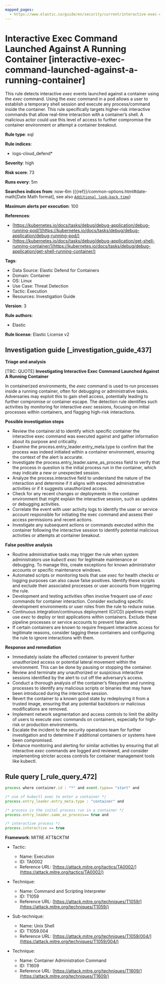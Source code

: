 ```yaml
---
mapped_pages:
  - https://www.elastic.co/guide/en/security/current/interactive-exec-command-launched-against-a-running-container.html
---
```


# Interactive Exec Command Launched Against A Running Container [interactive-exec-command-launched-against-a-running-container]

This rule detects interactive *exec* events launched against a container using the *exec* command. Using the *exec* command in a pod allows a user to establish a temporary shell session and execute any process/command inside the container. This rule specifically targets higher-risk interactive commands that allow real-time interaction with a container’s shell. A malicious actor could use this level of access to further compromise the container environment or attempt a container breakout.

**Rule type**: eql

**Rule indices**:

* logs-cloud_defend*

**Severity**: high

**Risk score**: 73

**Runs every**: 5m

**Searches indices from**: now-6m ({{ref}}/common-options.html#date-math[Date Math format], see also [`Additional look-back time`](docs-content://solutions/security/detect-and-alert/create-detection-rule.md#rule-schedule))

**Maximum alerts per execution**: 100

**References**:

* [https://kubernetes.io/docs/tasks/debug/debug-application/debug-running-pod/](https://kubernetes.io/docs/tasks/debug/debug-application/debug-running-pod/)
* [https://kubernetes.io/docs/tasks/debug/debug-application/get-shell-running-container/](https://kubernetes.io/docs/tasks/debug/debug-application/get-shell-running-container/)

**Tags**:

* Data Source: Elastic Defend for Containers
* Domain: Container
* OS: Linux
* Use Case: Threat Detection
* Tactic: Execution
* Resources: Investigation Guide

**Version**: 3

**Rule authors**:

* Elastic

**Rule license**: Elastic License v2

## Investigation guide [_investigation_guide_437]

**Triage and analysis**

[TBC: QUOTE]
**Investigating Interactive Exec Command Launched Against A Running Container**

In containerized environments, the *exec* command is used to run processes inside a running container, often for debugging or administrative tasks. Adversaries may exploit this to gain shell access, potentially leading to further compromise or container escape. The detection rule identifies such activities by monitoring for interactive *exec* sessions, focusing on initial processes within containers, and flagging high-risk interactions.

**Possible investigation steps**

* Review the container.id to identify which specific container the interactive exec command was executed against and gather information about its purpose and criticality.
* Examine the process.entry_leader.entry_meta.type to confirm that the process was indeed initiated within a container environment, ensuring the context of the alert is accurate.
* Investigate the process.entry_leader.same_as_process field to verify that the process in question is the initial process run in the container, which may indicate a new or unexpected session.
* Analyze the process.interactive field to understand the nature of the interaction and determine if it aligns with expected administrative activities or if it suggests unauthorized access.
* Check for any recent changes or deployments in the container environment that might explain the interactive session, such as updates or debugging activities.
* Correlate the event with user activity logs to identify the user or service account responsible for initiating the exec command and assess their access permissions and recent actions.
* Investigate any subsequent actions or commands executed within the container following the interactive session to identify potential malicious activities or attempts at container breakout.

**False positive analysis**

* Routine administrative tasks may trigger the rule when system administrators use *kubectl exec* for legitimate maintenance or debugging. To manage this, create exceptions for known administrator accounts or specific maintenance windows.
* Automated scripts or monitoring tools that use *exec* for health checks or logging purposes can also cause false positives. Identify these scripts and exclude their associated processes or user accounts from triggering the rule.
* Development and testing activities often involve frequent use of *exec* commands for container interaction. Consider excluding specific development environments or user roles from the rule to reduce noise.
* Continuous integration/continuous deployment (CI/CD) pipelines might use *exec* to deploy or test applications within containers. Exclude these pipeline processes or service accounts to prevent false alerts.
* If certain containers are known to require frequent interactive access for legitimate reasons, consider tagging these containers and configuring the rule to ignore interactions with them.

**Response and remediation**

* Immediately isolate the affected container to prevent further unauthorized access or potential lateral movement within the environment. This can be done by pausing or stopping the container.
* Review and terminate any unauthorized or suspicious interactive sessions identified by the alert to cut off the adversary’s access.
* Conduct a thorough analysis of the container’s filesystem and running processes to identify any malicious scripts or binaries that may have been introduced during the interactive session.
* Revert the container to a known good state by redeploying it from a trusted image, ensuring that any potential backdoors or malicious modifications are removed.
* Implement network segmentation and access controls to limit the ability of users to execute *exec* commands on containers, especially for high-risk or production environments.
* Escalate the incident to the security operations team for further investigation and to determine if additional containers or systems have been compromised.
* Enhance monitoring and alerting for similar activities by ensuring that all interactive *exec* commands are logged and reviewed, and consider implementing stricter access controls for container management tools like kubectl.


## Rule query [_rule_query_472]

```js
process where container.id : "*" and event.type== "start" and

/* use of kubectl exec to enter a container */
process.entry_leader.entry_meta.type : "container" and

/* process is the inital process run in a container */
process.entry_leader.same_as_process== true and

/* interactive process */
process.interactive == true
```

**Framework**: MITRE ATT&CKTM

* Tactic:

    * Name: Execution
    * ID: TA0002
    * Reference URL: [https://attack.mitre.org/tactics/TA0002/](https://attack.mitre.org/tactics/TA0002/)

* Technique:

    * Name: Command and Scripting Interpreter
    * ID: T1059
    * Reference URL: [https://attack.mitre.org/techniques/T1059/](https://attack.mitre.org/techniques/T1059/)

* Sub-technique:

    * Name: Unix Shell
    * ID: T1059.004
    * Reference URL: [https://attack.mitre.org/techniques/T1059/004/](https://attack.mitre.org/techniques/T1059/004/)

* Technique:

    * Name: Container Administration Command
    * ID: T1609
    * Reference URL: [https://attack.mitre.org/techniques/T1609/](https://attack.mitre.org/techniques/T1609/)



